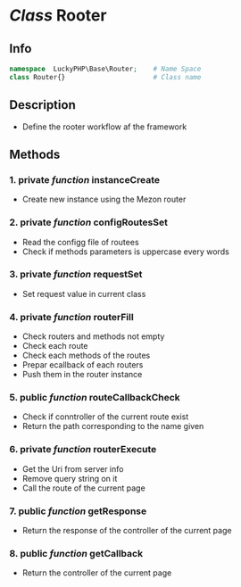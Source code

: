 # ***Class*** **Rooter**

## Info

```php
namespace  LuckyPHP\Base\Router;    # Name Space
class Router{}                      # Class name
```

## Description
- Define the rooter workflow af the framework

## Methods

### 1. private ***function*** **instanceCreate**
- Create new instance using the Mezon router

### 2. private ***function*** **configRoutesSet**
- Read the configg file of routees
- Check if methods parameters is uppercase every words

### 3. private ***function*** **requestSet**
- Set request value in current class

### 4. private ***function*** **routerFill**
- Check routers and methods not empty
- Check each route
- Check each methods of the routes
- Prepar ecallback of each routers
- Push them in the router instance

### 5. public ***function*** **routeCallbackCheck**
- Check if conntroller of the current route exist
- Return the path corresponding to the name given

### 6. private ***function*** **routerExecute**
- Get the Uri from server info
- Remove query string on it
- Call the route of the current page

### 7. public ***function*** **getResponse**
- Return the response of the controller of the current page

### 8. public ***function*** **getCallback**
- Return the controller of the current page

